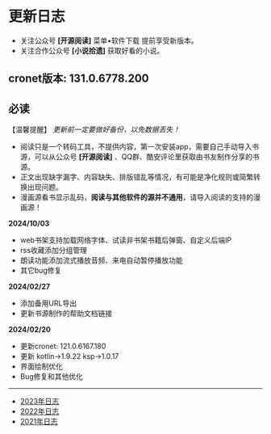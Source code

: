 # 更新日志

* 关注公众号 **[开源阅读]** 菜单•软件下载 提前享受新版本。
* 关注合作公众号 **[小说拾遗]** 获取好看的小说。

## cronet版本: 131.0.6778.200

## **必读**

【温馨提醒】 *更新前一定要做好备份，以免数据丢失！*

* 阅读只是一个转码工具，不提供内容，第一次安装app，需要自己手动导入书源，可以从公众号 **[开源阅读]**
  、QQ群、酷安评论里获取由书友制作分享的书源。
* 正文出现缺字漏字、内容缺失、排版错乱等情况，有可能是净化规则或简繁转换出现问题。
* 漫画源看书显示乱码，**阅读与其他软件的源并不通用**，请导入阅读的支持的漫画源！

**2024/10/03**
* web书架支持加载网络字体、试读非书架书籍后弹窗、自定义后端IP
* rss收藏添加分组管理
* 朗读功能添加流式播放音频、来电自动暂停播放功能
* 其它bug修复

**2024/02/27**
* 添加备用URL导出
* 更新书源制作的帮助文档链接

**2024/02/20**
* 更新cronet: 121.0.6167.180
* 更新 kotlin->1.9.22 ksp->1.0.17
* 界面绘制优化
* Bug修复和其他优化

----

* [2023年日志](https://github.com/gedoor/legado/blob/record2023/app/src/main/assets/updateLog.md)
* [2022年日志](https://github.com/gedoor/legado/blob/record2022/app/src/main/assets/updateLog.md)
* [2021年日志](https://github.com/gedoor/legado/blob/record2021/app/src/main/assets/updateLog.md)
